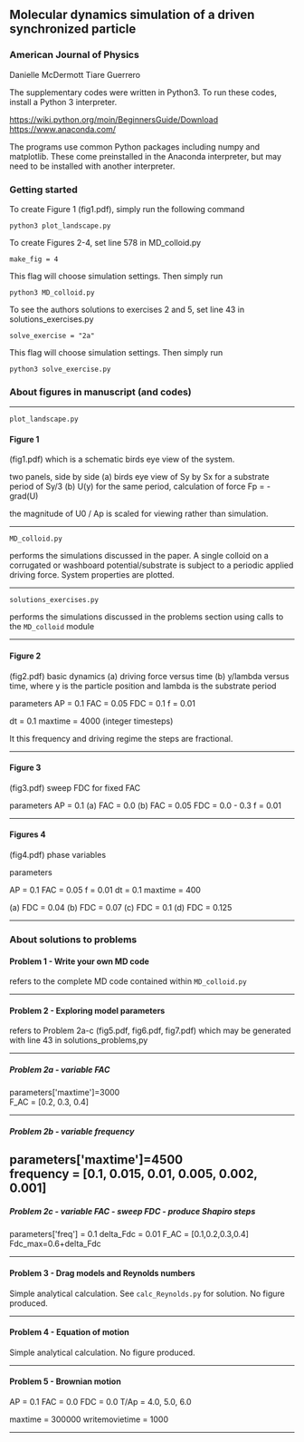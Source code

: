 
## Molecular dynamics simulation of a driven synchronized particle
### American Journal of Physics

Danielle McDermott
Tiare Guerrero

The supplementary codes were written in Python3.  To run these codes, install a Python 3 interpreter.

https://wiki.python.org/moin/BeginnersGuide/Download
https://www.anaconda.com/

The programs use common Python packages including numpy and matplotlib.  These come preinstalled in the Anaconda interpreter, but may need to be installed with another interpreter.

### Getting started

To create Figure 1 (fig1.pdf), simply run the following command

```python3 plot_landscape.py```

To create Figures 2-4, set line 578 in MD_colloid.py

```make_fig = 4```

This flag will choose simulation settings.  Then simply run 

```python3 MD_colloid.py```

To see the authors solutions to exercises 2 and 5, set line 43 in solutions_exercises.py

```solve_exercise = "2a"```

This flag will choose simulation settings.  Then simply run 

```python3 solve_exercise.py```

### About figures in manuscript (and codes)
----------
```plot_landscape.py```

#### Figure 1

(fig1.pdf) which is a schematic birds eye view of the system.

two panels, side by side
(a) birds eye view of Sy by Sx for a substrate period of Sy/3
(b) U(y) for the same period, calculation of force Fp = -grad(U)

the magnitude of U0 / Ap is scaled for viewing rather than simulation.

-------------

```MD_colloid.py```

performs the simulations discussed in the paper.  A single colloid on a corrugated or washboard potential/substrate is subject to a periodic applied driving force.  System properties are plotted.

-------------

```solutions_exercises.py```

performs the simulations discussed in the problems section using calls to the ```MD_colloid``` module

-------------
#### Figure 2

(fig2.pdf) basic dynamics
(a) driving force versus time
(b) y/lambda versus time, where y is the particle position and lambda is the substrate period

parameters
AP  = 0.1
FAC = 0.05
FDC = 0.1
f = 0.01

dt = 0.1
maxtime = 4000 (integer timesteps)

It this frequency and driving regime the steps are fractional.

---------------
#### Figure 3 

(fig3.pdf) sweep FDC for fixed FAC

parameters
AP  = 0.1
(a) FAC = 0.0
(b) FAC = 0.05
FDC = 0.0 - 0.3
f = 0.01

---------------
#### Figures 4 

(fig4.pdf) phase variables

parameters

AP  = 0.1
FAC = 0.05
f = 0.01
dt = 0.1
maxtime = 400

(a) FDC = 0.04
(b) FDC = 0.07
(c) FDC = 0.1
(d) FDC = 0.125

----------------

### About solutions to problems

#### Problem 1 - Write your own MD code

refers to the complete MD code contained within ```MD_colloid.py```

--------------
#### Problem 2 - Exploring model parameters

refers to Problem 2a-c (fig5.pdf, fig6.pdf, fig7.pdf) which may be generated with line 43 in solutions_problems,py

---------------
##### Problem 2a - variable FAC

parameters['maxtime']=3000        
F_AC = [0.2, 0.3, 0.4]

---------------
##### Problem 2b - variable frequency

parameters['maxtime']=4500        
frequency = [0.1, 0.015, 0.01, 0.005, 0.002, 0.001]
------------------
##### Problem 2c - variable FAC - sweep FDC - produce Shapiro steps

parameters['freq'] = 0.1
delta_Fdc = 0.01
F_AC = [0.1,0.2,0.3,0.4]
Fdc_max=0.6+delta_Fdc

---------------
#### Problem 3 - Drag models and Reynolds numbers

Simple analytical calculation.  See ```calc_Reynolds.py``` for solution.
No figure produced.

---------------
#### Problem 4 - Equation of motion

Simple analytical calculation.  No figure produced.

------------------
#### Problem 5 - Brownian motion

AP  = 0.1
FAC = 0.0
FDC = 0.0
T/Ap = 4.0, 5.0, 6.0

maxtime = 300000
writemovietime = 1000 

-------------------



